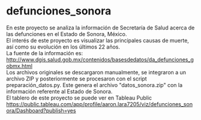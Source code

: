# defunciones_sonora
En este proyecto se analiza la información de Secretaría de Salud acerca de las defunciones en el Estado de Sonora, México.\
El interés de este proyecto es visualizar las principales causas de muerte, así como su evolución en los últimos 22 años.\
La fuente de la información es: http://www.dgis.salud.gob.mx/contenidos/basesdedatos/da_defunciones_gobmx.html \
Los archivos originales se descargaron manualmente, se integraron a un archivo ZIP y posteriormente se procesaron con el script preparación_datos.py. Este genera el archivo "datos_sonora.zip" con la información referente al Estado de Sonora.\
El tablero de este proyecto se puede ver en Tableau Public https://public.tableau.com/app/profile/aaron.lara7205/viz/defunciones_sonora/Dashboard?publish=yes
